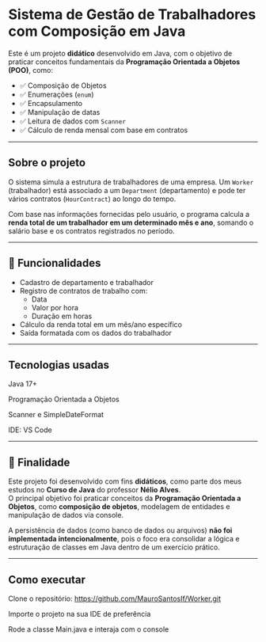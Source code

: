 # Sistema de Gestão de Trabalhadores com Composição em Java

Este é um projeto **didático** desenvolvido em Java, com o objetivo de praticar conceitos fundamentais da **Programação Orientada a Objetos (POO)**, como:

- ✅ Composição de Objetos
- ✅ Enumerações (`enum`)
- ✅ Encapsulamento
- ✅ Manipulação de datas
- ✅ Leitura de dados com `Scanner`
- ✅ Cálculo de renda mensal com base em contratos

---

##  Sobre o projeto

O sistema simula a estrutura de trabalhadores de uma empresa. Um `Worker` (trabalhador) está associado a um `Department` (departamento) e pode ter vários contratos (`HourContract`) ao longo do tempo.

Com base nas informações fornecidas pelo usuário, o programa calcula a **renda total de um trabalhador em um determinado mês e ano**, somando o salário base e os contratos registrados no período.

---

## 📌 Funcionalidades

- Cadastro de departamento e trabalhador
- Registro de contratos de trabalho com:
  - Data
  - Valor por hora
  - Duração em horas
- Cálculo da renda total em um mês/ano específico
- Saída formatada com os dados do trabalhador

---

## Tecnologias usadas
Java 17+

Programação Orientada a Objetos

Scanner e SimpleDateFormat

IDE: VS Code

--- 

## 📘 Finalidade

Este projeto foi desenvolvido com fins **didáticos**, como parte dos meus estudos no **Curso de Java** do professor **Nélio Alves**.  
O principal objetivo foi praticar conceitos da **Programação Orientada a Objetos**, como **composição de objetos**, modelagem de entidades e manipulação de dados via console.

A persistência de dados (como banco de dados ou arquivos) **não foi implementada intencionalmente**, pois o foco era consolidar a lógica e estruturação de classes em Java dentro de um exercício prático.

--- 

## Como executar
Clone o repositório:
https://github.com/MauroSantosIf/Worker.git

Importe o projeto na sua IDE de preferência

Rode a classe Main.java e interaja com o console
